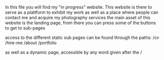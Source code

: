 In this file you will find my "in progress" website.
This website is there to serve as a plattform to exhibit my work 
as well as a place where people can contact me and acquire my photography services
the main asset of this website is the landing page, from there you can press some of the buttons to get to sub-pages

access to  the different static sub pages can be found through the paths:
/cv
/hire-me
/about
/portfolio

as well as a dynamic page, accessible by any word given after the /
